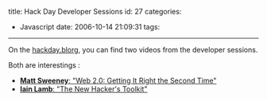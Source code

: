 title: Hack Day Developer Sessions
id: 27
categories:
  - Javascript
date: 2006-10-14 21:09:31
tags:
---

On the [hackday.blorg](http://developer.yahoo.net/hackday/), you can find two videos from the developer sessions.

Both are interestings :

*   [**Matt Sweeney**: "Web 2.0: Getting It Right the Second Time"](http://rds.yahoo.com/_ylt=A9G_frqP1iVFv_MAkyYIP88F/SIG=163n5i3pn/EXP=1160194063/**http%3a//video.yahoo.com/video/play%3fvid=cccd4aa02a3993ab06e56af731346f78.926238%26vback=Studio%26vdone=http%253A%252F%252Fvideo.yahoo.com%252Fvideo%252Fstudio%253Fei%253DUTF-8)
*   [**Iain Lamb**: "The New Hacker's Toolkit"](http://rds.yahoo.com/_ylt=A9G_frqP1iVFv_MAjyYIP88F/SIG=1631b25vm/EXP=1160194063/**http%3a//video.yahoo.com/video/play%3fvid=cccd4aa02a3993ab06e56af731346f78.934229%26vback=Studio%26vdone=http%253A%252F%252Fvideo.yahoo.com%252Fvideo%252Fstudio%253Fei%253DUTF-8)